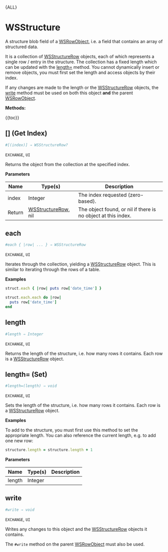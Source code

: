 {ALL}

# WSStructure

A structure blob field of a [WSRowObject](wsrowobject.md), i.e. a field that contains an array of structured data.

It is a collection of [WSStructureRow](wsstructurerow.md) objects, each of which represents a single row / entry in the structure. The collection has a fixed length which can be updated with the [length=](#length-1) method. You cannot dynamically insert or remove objects, you must first set the length and access objects by their index.

If any changes are made to the length or the [WSStructureRow](wsstructurerow.md) objects, the [write](#write) method must be used on both this object **and** the parent [WSRowObject](wsrowobject.md).

**Methods:**

{{toc}}

## [] (Get Index)

```ruby
#[(index)] ⇒ WSStructureRow?
```

`EXCHANGE`, `UI`

Returns the object from the collection at the specified index.

**Parameters**

| Name   | Type(s)                                  | Description                                                   |
| ------ | ---------------------------------------- | ------------------------------------------------------------- |
| index  | Integer                                  | The index requested (zero-based).                             |
| Return | [WSStructureRow](wsstructurerow.md), nil | The object found, or nil if there is no object at this index. |

## each

```ruby
#each { |row| ... } ⇒ WSStructureRow
```

`EXCHANGE`, `UI`

Iterates through the collection, yielding a [WSStructureRow](wsstructurerow.md) object. This is similar to iterating through the rows of a table.

**Examples**

```ruby
struct.each { |row| puts row['date_time'] }
```

```ruby
struct.each.each do |row|
  puts row['date_time']
end
```

## length

```ruby
#length ⇒ Integer
```

`EXCHANGE`, `UI`

Returns the length of the structure, i.e. how many rows it contains. Each row is a [WSStructureRow](wsstructurerow.md) object.

## length= (Set)

```ruby
#length=(length) ⇒ void
```

`EXCHANGE`, `UI`

Sets the length of the structure, i.e. how many rows it contains. Each row is a [WSStructureRow](wsstructurerow.md) object.

**Examples**

To add to the structure, you must first use this method to set the appropriate length. You can also reference the current length, e.g. to add one new row:

```ruby
structure.length = structure.length + 1
```

**Parameters**

| Name   | Type(s) | Description |
| ------ | ------- | ----------- |
| length | Integer |             |

## write

```ruby
#write ⇒ void
```

`EXCHANGE`, `UI`

Writes any changes to this object and the [WSStructureRow](wsstructurerow.md) objects it contains.

The `#write` method on the parent [WSRowObject](wsrowobject.md) must also be used.
